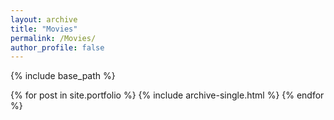 ```yaml
---
layout: archive
title: "Movies"
permalink: /Movies/
author_profile: false
---
```


{% include base_path %}


{% for post in site.portfolio %}
  {% include archive-single.html %}
{% endfor %}

